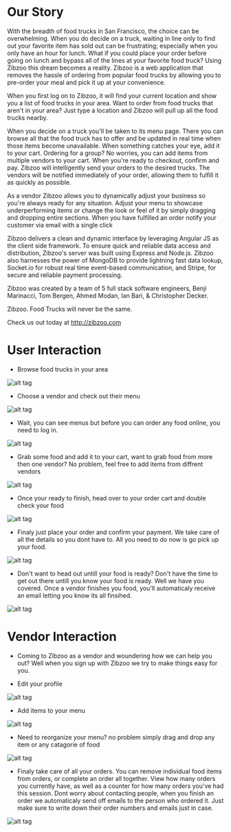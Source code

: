 # Our Story

With the breadth of food trucks in San Francisco, the choice can be overwhelming.  When you do decide on a truck, waiting in line only to find out your favorite item has sold out can be frustrating; especially when you only have an hour for lunch.
What if you could place your order before going on lunch and bypass all of the lines at your favorite food truck? Using Zibzoo this dream becomes a reality.
Zibzoo is a web application that removes the hassle of ordering from popular food trucks by allowing you to pre-order your meal and pick it up at your convenience.

When you first log on to Zibzoo, it will find your current location and show you a list of food trucks in your area. Want to order from food trucks that aren't in your area? Just type a location and Zibzoo will pull up all the food trucks nearby.

When you decide on a truck you'll be taken to its menu page. There you can browse all that the food truck has to offer and be updated in real time when those items become unavailable. When something catches your eye, add it to your cart. Ordering for a group? No worries, you can add items from multiple vendors to your cart.  When you're ready to checkout, confirm and pay. Zibzoo will intelligently send your orders to the desired trucks. The vendors will be notified immediately of your order, allowing them to fulfill it as quickly as possible.

As a vendor Zibzoo allows you to dynamically adjust your business so you're always ready for any situation. Adjust your menu to showcase underperforming items or change the look or feel of it by simply dragging and dropping entire sections. When you have fulfilled an order notify your customer via email with a single click

Zibzoo delivers a clean and dynamic interface by leveraging Angular JS as the client side framework. To ensure quick and reliable data access and distribution, Zibzoo's server was built using Express and Node.js. Zibzoo also harnesses the power of MongoDB to provide lightning fast data lookup, Socket.io for robust real time event-based communication, and Stripe, for secure and reliable payment processing.

Zibzoo was created by a team of 5 full stack software engineers, Benji Marinacci, Tom Bergen, Ahmed Modan, Ian Bari, & Christopher Decker.

Zibzoo.
Food Trucks will never be the same.

Check us out today at http://zibzoo.com

# User Interaction

- Browse food trucks in your area

![alt tag](./storyAssets/HomeScreen.png)

- Choose a vendor and check out their menu

![alt tag](./storyAssets/MerchPageView.png)

- Wait, you can see menus but before you can order any food online, you need to log in.

![alt tag](./storyAssets/LogIn.png)

- Grab some food and add it to your cart, want to grab food from more then one vendor? No problem, feel free to add items from diffrent vendors

![alt tag](./storyAssets/AddItemToCart.png)

- Once your ready to finish, head over to your order cart and double check your food

![alt tag](./storyAssets/ShoppingCart.png)

- Finaly just place your order and confirm your payment.  We take care of all the details so you dont have to.  All you need to do now is go pick up your food.

![alt tag](./storyAssets/ConfirmPayment.png)

- Don't want to head out untill your food is ready? Don't have the time to get out there untill you know your food is ready.  Well we have you covered.  Once a vendor finishes you food, you'll automaticaly receive an email letting you know its all finsihed.

![alt tag](./storyAssets/EmailResponce.png)


# Vendor Interaction

- Coming to Zibzoo as a vendor and woundering how we can help you out?  Well when you sign up with Zibzoo we try to make things easy for you.

- Edit your profile

![alt tag](./storyAssets/UpdateProfile.png)

- Add items to your menu

![alt tag](./storyAssets/MerchMenu.png)

- Need to reorganize your menu? no problem simply drag and drop any item or any catagorie of food

![alt tag](./storyAssets/MenuDD.png)

- Finaly take care of all your orders.  You can remove individual food items from orders, or complete an order all together. View how many orders you currently have, as well as a counter for how many orders you've had this session.  Dont worry about contacting people, when you finish an order we automaticaly send off emails to the person who ordered it.  Just make sure to write down their order numbers and emails just in case.

![alt tag](./storyAssets/MerchOrderView.png)



